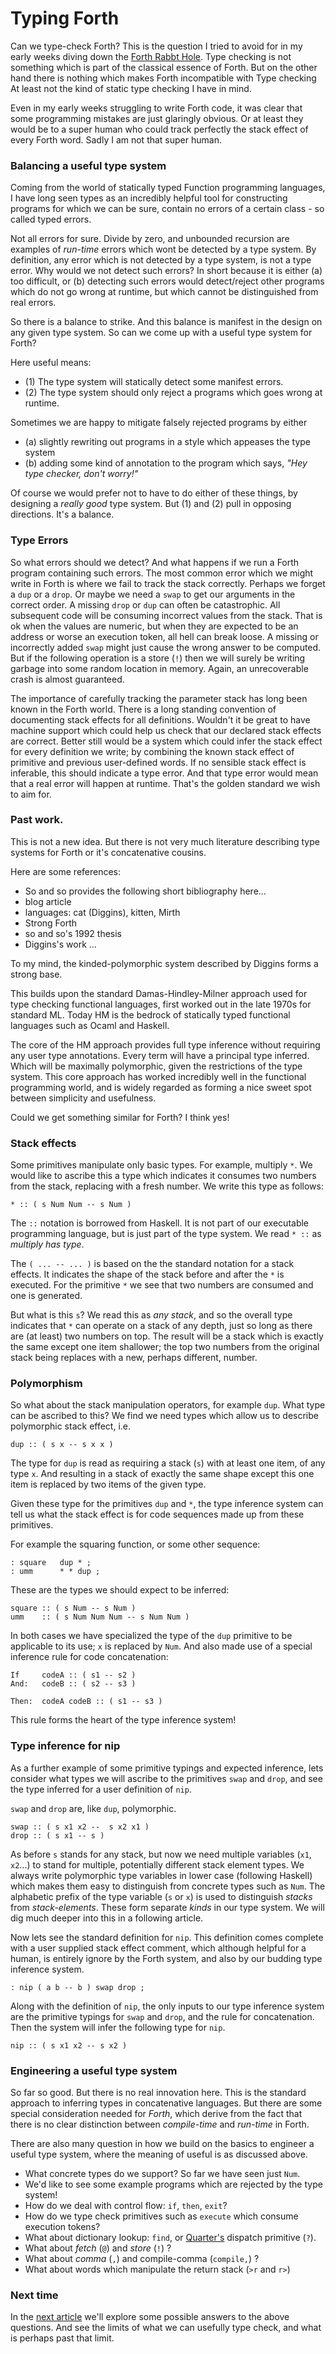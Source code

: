 
# Typing Forth

Can we type-check Forth? This is the question I tried to avoid for in my early weeks
diving down the [Forth Rabbt Hole](1.rabbit.md).
Type checking is not something which is part of the classical essence of Forth.
But on the other hand there is nothing which makes Forth incompatible with Type checking
At least not the kind of static type checking I have in mind.

Even in my early weeks struggling to write Forth code, it was clear that some programming mistakes are just glaringly obvious. Or at least they would be to a super human who could track perfectly the stack effect of every Forth word. Sadly I am not that super human.

### Balancing a useful type system

Coming from the world of statically typed Function programming languages, I have long seen types as an incredibly helpful tool for constructing programs for which we can be sure, contain no errors of a certain class - so called typed errors.

Not all errors for sure. Divide by zero, and unbounded recursion are examples of _run-time_ errors which wont be detected by a type system.
By definition, any error which is not detected by a type system, is not a type error.
Why would we not detect such errors? In short because it is either (a) too difficult, or (b) detecting such errors would detect/reject other programs which do not go wrong at runtime, but which cannot be distinguished from real errors.

So there is a balance to strike. And this balance is manifest in the design on any given type system.
So can we come up with a useful type system for Forth?

Here useful means:
- (1) The type system will statically detect some manifest errors.
- (2) The type system should only reject a programs which goes wrong at runtime.

Sometimes we are happy to mitigate falsely rejected programs by either
- (a) slightly rewriting out programs in a style which appeases the type system
- (b) adding some kind of annotation to the program which says, _"Hey type checker, don't worry!"_

Of course we would prefer not to have to do either of these things, by designing a _really good_ type system. But (1) and (2) pull in opposing directions. It's a balance.


### Type Errors

So what errors should we detect? And what happens if we run a Forth program containing such errors.
The most common error which we might write in Forth is where we fail to track the stack correctly.
Perhaps we forget a `dup` or a `drop`. Or maybe we need a `swap` to get our arguments in the correct order.
A missing `drop` or `dup` can often be catastrophic. All subsequent code will be consuming incorrect values from the stack. That is ok when the values are numeric, but when they are expected to be an address or worse an execution token, all hell can break loose.
A missing or incorrectly added `swap` might just cause the wrong answer to be computed. But if the following operation is a store (`!`) then we will surely be writing garbage into some random location in memory. Again, an unrecoverable crash is almost guaranteed.

The importance of carefully tracking the parameter stack has long been known in the Forth world.
There is a long standing convention of documenting stack effects for all definitions.
Wouldn't it be great to have machine support which could help us check that our declared stack effects are correct.
Better still would be a system which could infer the stack effect for every definition we write;
by combining the known stack effect of primitive and previous user-defined words.
If no sensible stack effect is inferable, this should indicate a type error. And that type error would mean that a real error will happen at runtime. That's the golden standard we wish to aim for.


### Past work.


This is not a new idea.
But there is not very much literature describing type systems for Forth or it's concatenative cousins.

Here are some references:
- So and so provides the following short bibliography here...
- blog article
- languages: cat (Diggins), kitten, Mirth
- Strong Forth
- so and so's 1992 thesis
- Diggins's work ...

To my mind, the kinded-polymorphic system described by Diggins forms a strong base.

This builds upon the standard Damas-Hindley-Milner approach used for type checking functional languages, first worked out in the late 1970s for standard ML. Today HM is the bedrock of statically typed functional languages such as Ocaml and Haskell.

The core of the HM approach provides full type inference without requiring any user type annotations. Every term will have a principal type inferred. Which will be maximally polymorphic, given the restrictions of the type system. This core approach has worked incredibly well in the functional programming world, and is widely regarded as forming a nice sweet spot between simplicity and usefulness.

Could we get something similar for Forth? I think yes!


### Stack effects

Some primitives manipulate only basic types. For example, multiply `*`.
We would like to ascribe this a type which indicates it consumes two numbers from the stack, replacing with a fresh number. We write this type as follows:

```
* :: ( s Num Num -- s Num )
```

The `::` notation is borrowed from Haskell. It is not part of our executable programming language, but is just part of the type system.  We read `* ::` as _multiply has type_.

The `( ... -- ... )` is based on the the standard notation for a stack effects. It indicates the shape of the stack before and after the `*` is executed. For the primitive `*` we see that two numbers are consumed and one is generated.

But what is this `s`? We read this as _any stack_, and so the overall type indicates that `*` can operate on a stack of any depth, just so long as there are (at least) two numbers on top. The result will be a stack which is exactly the same except one item shallower; the top two numbers from the original stack being replaces with a new, perhaps different, number.


### Polymorphism

So what about the stack manipulation operators, for example `dup`. What type can be ascribed to this?
We find we need types which allow us to describe polymorphic stack effect, i.e.

```
dup :: ( s x -- s x x )
```

The type for `dup` is read as requiring a stack (`s`) with at least one item, of any type `x`. And resulting in a stack of exactly the same shape except this one item is replaced by two items of the given type.

Given these type for the primitives `dup` and `*`, the type inference system can tell us what the stack effect is for code sequences made up from these primitives.

For example the squaring function, or some other sequence:
```
: square   dup * ;
: umm      * * dup ;
```

These are the types we should expect to be inferred:
```
square :: ( s Num -- s Num )
umm    :: ( s Num Num Num -- s Num Num )
```

In both cases we have specialized the type of the `dup` primitive to be applicable to its use; `x` is replaced by `Num`. And also made use of a special inference rule for code concatenation:

```
If     codeA :: ( s1 -- s2 )
And:   codeB :: ( s2 -- s3 )

Then:  codeA codeB :: ( s1 -- s3 )
```

This rule forms the heart of the type inference system!


### Type inference for nip

As a further example of some primitive typings and expected inference, lets consider what types we will ascribe to the primitives `swap` and `drop`, and see the type inferred for a user definition of `nip`.

`swap` and `drop` are, like `dup`, polymorphic.

```
swap :: ( s x1 x2 --  s x2 x1 )
drop :: ( s x1 -- s )
```

As before `s` stands for any stack, but now we need multiple variables (`x1`, `x2`...) to stand for multiple, potentially different stack element types. We always write polymorphic type variables in lower case (following Haskell) which makes them easy to distinguish from concrete types such as `Num`. The alphabetic prefix of the type variable (`s` or `x`) is used to distinguish _stacks_ from _stack-elements_. These form separate _kinds_ in our type system. We will dig much deeper into this in a following article.

Now lets see the standard definition for `nip`. This definition comes complete with a user supplied stack effect comment, which although helpful for a human, is entirely ignore by the Forth system, and also by our budding type inference system.

```
: nip ( a b -- b ) swap drop ;
```

Along with the definition of `nip`, the only inputs to our type inference system are the primitive typings for `swap` and `drop`, and the rule for concatenation. Then the system will infer the following type for `nip`.

```
nip :: ( s x1 x2 -- s x2 )
```

### Engineering a useful type system

So far so good. But there is no real innovation here. This is the standard approach to inferring types in concatenative languages. But there are some special consideration needed for _Forth_, which derive from the fact that there is no clear distinction between _compile-time_ and _run-time_ in Forth.

There are also many question in how we build on the basics to engineer a useful type system, where the meaning of useful is as discussed above.

- What concrete types do we support? So far we have seen just `Num`.
- We'd like to see some example programs which are rejected by the type system!
- How do we deal with control flow: `if`, `then`, `exit`?
- How do we type check primitives such as `execute` which consume execution tokens?
- What about dictionary lookup: `find`, or [Quarter's](3.quarter.md) dispatch primitive (`?`).
- What about _fetch_ (`@`) and _store_ (`!`) ?
- What about _comma_ (`,`) and compile-comma (`compile,`) ?
- What about words which manipulate the return stack (`>r` and `r>`)


### Next time

In the [next article](5.type-system.md)
we'll explore some possible answers to the above questions. And see the limits of what we can usefully type check, and what is perhaps past that limit.
